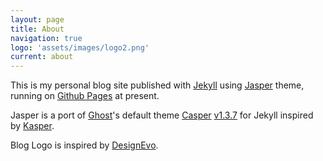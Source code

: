 ```yaml
---
layout: page
title: About
navigation: true
logo: 'assets/images/logo2.png'
current: about
---
```


This is my personal blog site published with [Jekyll](https://jekyllrb.com/) using [Jasper](https://github.com/jekyllt/jasper/) theme, running on [Github Pages](https://docs.github.com/en/pages) at present.

Jasper is a port of [Ghost](https://ghost.org)'s default theme [Casper](https://github.com/tryghost/casper) [v1.3.7](https://github.com/TryGhost/Casper/releases/tag/1.3.7) for Jekyll inspired by [Kasper](https://github.com/rosario/kasper).

Blog Logo is inspired by [DesignEvo](https://www.designevo.com).
